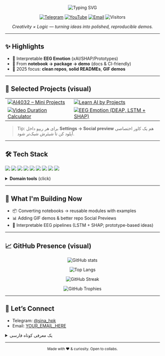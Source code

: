 <!-- Profile README for github.com/sina-hpk -->
<p align="center">
  <img src="https://readme-typing-svg.demolab.com?font=Inter&weight=700&size=28&duration=3000&pause=600&center=true&vCenter=true&multiline=true&width=720&height=90&lines=Hi%2C+I'm+Sina+%F0%9F%91%8B;AI%2FML+%E2%80%A2+EEG+Emotion+%E2%80%A2+EE+%40+KNTU" alt="Typing SVG" />
</p>

<p align="center">
  <a href="https://t.me/sina_hpk"><img alt="Telegram" src="https://img.shields.io/badge/Telegram-2CA5E0?logo=telegram&logoColor=white"></a>
  <a href="https://www.youtube.com/@sina_hpk"><img alt="YouTube" src="https://img.shields.io/badge/YouTube-FF0000?logo=youtube&logoColor=white"></a>
  <a href="mailto:YOUR_EMAIL_HERE"><img alt="Email" src="https://img.shields.io/badge/Contact-Email-informational"></a>
  <img alt="Visitors" src="https://komarev.com/ghpvc/?username=sina-hpk&style=flat-square" />
</p>

<p align="center">
  <em>Creativity × Logic — turning ideas into polished, reproducible demos.</em>
</p>

---

## ✨ Highlights
- 🧠 Interpretable **EEG Emotion** (xAI/SHAP/Prototypes)
- 🧪 From **notebook → package → demo** (docs & CI-friendly)
- 🎯 2025 focus: **clean repos**, **solid READMEs**, **GIF demos**

---

## 🧩 Selected Projects (visual)
<table>
  <tr>
    <td>
      <a href="https://github.com/sina-hpk/Ai_All_mini_projects">
        <img src="https://socialify.git.ci/sina-hpk/Ai_All_mini_projects/image?description=1&font=Inter&language=1&name=1&owner=1&pattern=Floating%20Cogs&theme=Dark" alt="AI4032 – Mini Projects" />
      </a>
    </td>
    <td>
      <a href="https://github.com/sina-hpk/learn-ai-by-projects">
        <img src="https://socialify.git.ci/sina-hpk/learn-ai-by-projects/image?description=1&font=Inter&language=1&name=1&owner=1&pattern=Signal&theme=Dark" alt="Learn AI by Projects" />
      </a>
    </td>
  </tr>
  <tr>
    <td>
      <a href="https://github.com/sina-hpk/video-duration-calculator">
        <img src="https://socialify.git.ci/sina-hpk/video-duration-calculator/image?description=1&font=Inter&language=1&name=1&owner=1&pattern=Diagonal%20Stripes&theme=Dark" alt="Video Duration Calculator" />
      </a>
    </td>
    <td>
      <a href="https://github.com/sina-hpk/Emotion-recognition-DEAP-LSTM-SHAP">
        <img src="https://socialify.git.ci/sina-hpk/Emotion-recognition-DEAP-LSTM-SHAP/image?description=1&font=Inter&language=1&name=1&owner=1&pattern=Overlap&theme=Dark" alt="EEG Emotion (DEAP, LSTM + SHAP)" />
      </a>
    </td>
  </tr>
</table>

> Tip: برای هر ریپو داخل **Settings → Social preview** هم یک کاور اختصاصی آپلود کن تا شیئرش شیک‌تر شود.

---

## 🛠️ Tech Stack
<p>
  <img src="https://img.shields.io/badge/Python-3776AB?logo=python&logoColor=white" />
  <img src="https://img.shields.io/badge/PyTorch-EE4C2C?logo=pytorch&logoColor=white" />
  <img src="https://img.shields.io/badge/scikit--learn-F7931E?logo=scikitlearn&logoColor=white" />
  <img src="https://img.shields.io/badge/Pandas-150458?logo=pandas&logoColor=white" />
  <img src="https://img.shields.io/badge/NumPy-013243?logo=numpy&logoColor=white" />
  <img src="https://img.shields.io/badge/Jupyter-F37626?logo=jupyter&logoColor=white" />
  <img src="https://img.shields.io/badge/FastAPI-009688?logo=fastapi&logoColor=white" />
  <img src="https://img.shields.io/badge/Docker-2496ED?logo=docker&logoColor=white" />
  <img src="https://img.shields.io/badge/Git-F05032?logo=git&logoColor=white" />
</p>

<details>
<summary><b>Domain tools</b> (click)</summary>
<br>
<img src="https://img.shields.io/badge/MNE-005F73?logo=python&logoColor=white" />
<img src="https://img.shields.io/badge/Signal_Processing-343a40" />
<img src="https://img.shields.io/badge/SHAP-8A2BE2" />
<img src="https://img.shields.io/badge/Time--Series-556B2F" />
</details>

---

## 🚀 What I'm Building Now
- 📦 Converting notebooks → reusable modules with examples
- 📊 Adding GIF demos & better repo Social Previews
- 🧩 Interpretable EEG pipelines (LSTM + SHAP; prototype-based ideas)

---

## 📈 GitHub Presence (visual)
<p align="center">
  <img src="https://github-readme-stats.vercel.app/api?username=sina-hpk&show_icons=true&hide_border=true" alt="GitHub stats" />
</p>
<p align="center">
  <img src="https://github-readme-stats.vercel.app/api/top-langs/?username=sina-hpk&layout=compact&hide_border=true" alt="Top Langs" />
</p>
<p align="center">
  <img src="https://streak-stats.demolab.com?user=sina-hpk&hide_border=true" alt="GitHub Streak" />
</p>
<p align="center">
  <img src="https://github-profile-trophy.vercel.app/?username=sina-hpk&theme=flat&margin-w=10" alt="GitHub Trophies" />
</p>
<!-- Activity graph (optional): https://github-readme-activity-graph.vercel.app/graph?username=sina-hpk&hide_border=true -->

---

## 🤝 Let’s Connect
- Telegram: <a href="https://t.me/sina_hpk">@sina_hpk</a>
- Email: <a href="mailto:YOUR_EMAIL_HERE">YOUR_EMAIL_HERE</a>
<!-- Add LinkedIn or website when ready -->

<details>
<summary>یک معرفی کوتاه فارسی</summary>

سلام! من سینا هستم — مهندسی برق (KNTU) و علاقه‌مند به هوش مصنوعی و تحلیل احساس از EEG. معمولاً ایده‌هام رو از صفر به نمونه‌ اولیه و دمو تبدیل می‌کنم و روی تفسیرپذیری مدل‌ها وسواس دارم. اگر پروژهٔ مشترک یا پیشنهادی داری پیام بده 🌱
</details>

---

<p align="center">
  <sub>Made with ❤️ & curiosity. Open to collabs.</sub>
</p>
